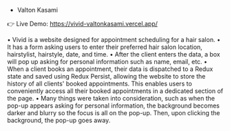 - Valton Kasami

👉 Live Demo: https://vivid-valtonkasami.vercel.app/

• Vivid is a website designed for appointment scheduling for a hair salon.
• It has a form asking users to enter their preferred hair salon location, hairstylist, hairstyle, date, and time.
• After the client enters the data, a box will pop up asking for personal information such as name, email, etc.
• When a client books an appointment, their data is dispatched to a Redux state and saved using Redux Persist, allowing the website to store the history of all clients' booked appointments. This enables users to conveniently access all their booked appointments in a dedicated section of the page.
• Many things were taken into consideration, such as when the pop-up appears asking for personal information, the background becomes darker and blurry so the focus is all on the pop-up. Then, upon clicking the background, the pop-up goes away.

